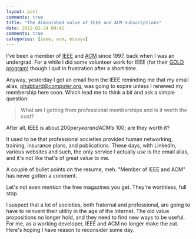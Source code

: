 ```yaml
---
layout: post
comments: true
title: "The diminished value of IEEE and ACM subscriptions"
date: 2012-02-24 09:42
comments: true
categories: [ieee, acm, essays]
---
```


I've been a member of [IEEE](http://www.ieee.org) and [ACM](http://www.acm.org/) since 1997, back when I was an undergrad. For a while 
I did some volunteer work for IEEE (for their [GOLD program](http://www.ieee.org/membership_services/membership/gold/index.html)) though I quit in
frustration after a short time. 

Anyway, yesterday I got an email from the IEEE reminding me that my email alias, phubbard@computer.org, was
going to expire unless I renewed my membership here soon. Which lead me to think a bit and ask a simple question:

> What am I getting from professional memberships and is it worth the cost?

After all, IEEE is about $200 per year and ACM is ~$100; are they worth it?

It used to be that professional societies provided human networking, training, insurance plans, and publications. 
These days, with LinkedIn, various websites and such, the only service I actually *use* is the email alias,
and it's not like that's of great value to me. 

A couple of bullet points on the resume, meh. "Member of IEEE and ACM" has never gotten a comment.

Let's not even *mention* the free magazines you get. They're worthless, full stop.

I suspect that a lot of societies, both fraternal and professional, are going to have to
reinvent their utility in the age of the Internet. The old value propositions no longer hold, and
they need to find new ways to be useful. For me, as a working developer, IEEE and ACM no longer
make the cut. Here's hoping I have reason to reconsider some day.
